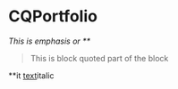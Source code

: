 # CQPortfolio

_This is emphasis or **_

>This is block quoted
>part of the block

**it [text](https://link)italic

